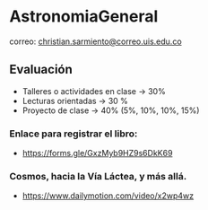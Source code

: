 # AstronomiaGeneral

correo: christian.sarmiento@correo.uis.edu.co

## Evaluación

- Talleres o actividades en clase -> 30%
- Lecturas orientadas -> 30 %
- Proyecto de clase -> 40% (5%, 10%, 10%, 15%)


### Enlace para registrar el libro:

- https://forms.gle/GxzMyb9HZ9s6DkK69

### Cosmos, hacia la Vía Láctea, y más allá.
- https://www.dailymotion.com/video/x2wp4wz
  




